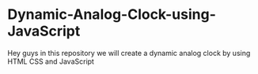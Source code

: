 # Dynamic-Analog-Clock-using-JavaScript
Hey guys in this repository we will create a dynamic analog clock by using HTML CSS and JavaScript
